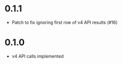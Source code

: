 # 0.1.1

* Patch to fix ignoring first row of v4 API results (#16)

# 0.1.0

* v4 API calls implemented